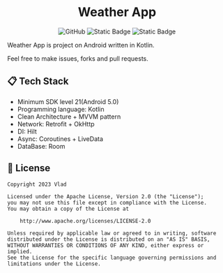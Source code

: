 <h1 align="center">
  Weather App
</h1>

<p align="center">
  <img alt="GitHub" src="https://img.shields.io/github/license/VladShurakov/WeatherApp?labelColor=5C5C5C&color=%237F52FF">
  <img alt="Static Badge" src="https://img.shields.io/badge/21%2B-%237F52FF?label=API&labelColor=5C5C5C">
  <img alt="Static Badge" src="https://img.shields.io/badge/VladShurakov-D30000?logo=GitHub&label=GitHub&labelColor=5C5C5C&link=https%3A%2F%2Fgithub.com%2FVladShurakov">
</p>

Weather App is project on Android written in Kotlin.

Feel free to make issues, forks and pull requests.
   
## :clipboard: Tech Stack
- Minimum SDK level 21(Android 5.0)
- Programming language: Kotlin
- Clean Architecture + MVVM pattern
- Network: Retrofit + OkHttp
- DI: Hilt
- Async: Coroutines + LiveData
- DataBase: Room

## :page_facing_up: License

```
Copyright 2023 Vlad

Licensed under the Apache License, Version 2.0 (the "License");
you may not use this file except in compliance with the License.
You may obtain a copy of the License at

    http://www.apache.org/licenses/LICENSE-2.0

Unless required by applicable law or agreed to in writing, software
distributed under the License is distributed on an "AS IS" BASIS,
WITHOUT WARRANTIES OR CONDITIONS OF ANY KIND, either express or implied.
See the License for the specific language governing permissions and
limitations under the License.
```
